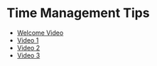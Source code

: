 # Time Management Tips

* [Welcome Video](https://osf.io/pdvr8?view_only=ee8a1bdd9cf44ac0942d28e26c579257)
* [Video 1](https://osf.io/x8ukb?view_only=ee8a1bdd9cf44ac0942d28e26c579257)
* [Video 2](https://osf.io/p36eu?view_only=ee8a1bdd9cf44ac0942d28e26c579257)
* [Video 3](https://osf.io/rw3da?view_only=ee8a1bdd9cf44ac0942d28e26c579257)

